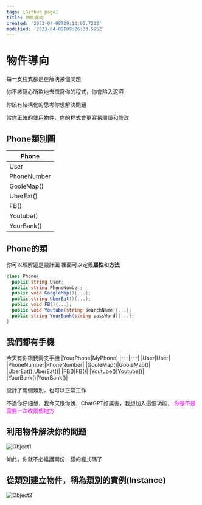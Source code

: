 ```yaml
---
tags: [Github page]
title: 物件導向
created: '2023-04-08T09:12:05.722Z'
modified: '2023-04-09T09:26:33.595Z'
---
```


# 物件導向
每一支程式都是在解決某個問題

你不該隨心所欲地去撰寫你的程式，你會陷入泥沼

你該有結構化的思考你想解決問題

當你正確的使用物件，你的程式會更容易閱讀和修改

## Phone類別圖
| Phone |
| ----- |
| User |
| PhoneNumber |
| GooleMap() |
| UberEat() |
| FB() |
| Youtube() |
| YourBank() |

## Phone的類
你可以理解這是設計圖
裡面可以定義**屬性**和**方法**
```csharp
class Phone{
  public string User;
  public string PhoneNumber;
  public void GoogleMap(){...};
  public string UberEat(){...};
  public void FB(){...};
  public void Youtube(string searchName){...};
  public string YourBank(string passWord){...};
}
```
## 我們都有手機
今天有你跟我兩支手機
|YourPhone|MyPhone|
|---|---|
|User|User|
|PhoneNumber|PhoneNumber|
|GooleMap()|GooleMap()|
|UberEat()|UberEat()|
|FB()|FB()|
|Youtube()|Youtube()|
|YourBank()|YourBank()|

設計了兩個類別，也可以正常工作

不過你仔細想，我今天跟你說，ChatGPT好厲害，我想加入這個功能，<span style="color:#ff00ff"> 你是不是需要一次改兩個地方 </span>

## 利用物件解決你的問題

![Object1](https://images2.imgbox.com/e5/53/DrgdtH5a_o.jpg?download=true)

如此，你就不必維護兩份一樣的程式碼了

## 從類別建立物件，稱為類別的實例(Instance)


![Object2](https://images2.imgbox.com/19/f5/UNTUIy0V_o.jpg?download=true)



